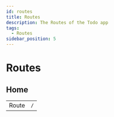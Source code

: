 ```yaml
---
id: routes
title: Routes
description: The Routes of the Todo app
tags:
  - Routes
sidebar_position: 5
---
```


# Routes

## Home

|       |     |
| ----- | --- |
| Route | `/` |
